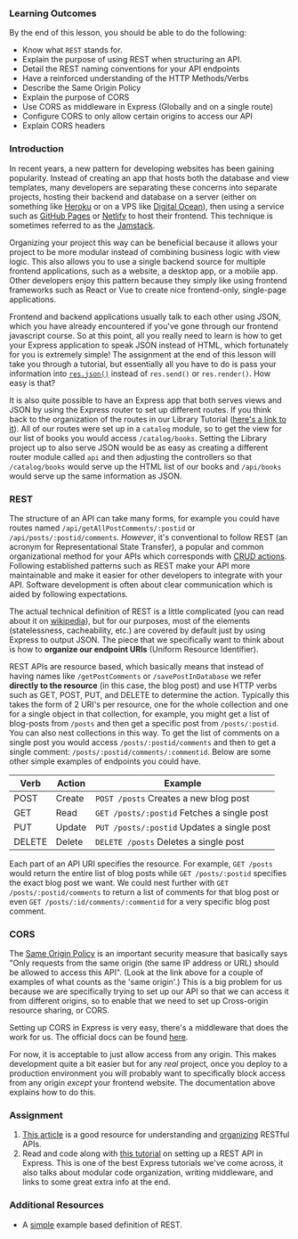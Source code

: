 ### Learning Outcomes
By the end of this lesson, you should be able to do the following:

- Know what `REST` stands for.
- Explain the purpose of using REST when structuring an API.
- Detail the REST naming conventions for your API endpoints
- Have a reinforced understanding of the HTTP Methods/Verbs
- Describe the Same Origin Policy
- Explain the purpose of CORS
- Use CORS as middleware in Express (Globally and on a single route)
- Configure CORS to only allow certain origins to access our API
- Explain CORS headers

### Introduction
In recent years, a new pattern for developing websites has been gaining popularity. Instead of creating an app that hosts both the database and view templates, many developers are separating these concerns into separate projects, hosting their backend and database on a server (either on something like [Heroku](https://www.heroku.com/) or on a VPS like [Digital Ocean](https://www.digitalocean.com/)), then using a service such as [GitHub Pages](https://pages.github.com/) or [Netlify](https://www.netlify.com/) to host their frontend. This technique is sometimes referred to as the [Jamstack](https://jamstack.org/what-is-jamstack/).

Organizing your project this way can be beneficial because it allows your project to be more modular instead of combining business logic with view logic.  This also allows you to use a single backend source for multiple frontend applications, such as a website, a desktop app, or a mobile app. Other developers enjoy this pattern because they simply like using frontend frameworks such as React or Vue to create nice frontend-only, single-page applications.

Frontend and backend applications usually talk to each other using JSON, which you have already encountered if you've gone through our frontend javascript course. So at this point, all you really need to learn is how to get your Express application to speak JSON instead of HTML, which fortunately for you is extremely simple! The assignment at the end of this lesson will take you through a tutorial, but essentially all you have to do is pass your information into [`res.json()`](https://expressjs.com/en/4x/api.html#express.json) instead of `res.send()` or `res.render()`.  How easy is that?

It is also quite possible to have an Express app that both serves views and JSON by using the Express router to set up different routes. If you think back to the organization of the routes in our Library Tutorial ([here's a link to it](https://developer.mozilla.org/en-US/docs/Learn/Server-side/Express_Nodejs/routes#Create_the_catalog_route_module)).  All of our routes were set up in a `catalog` module, so to get the view for our list of books you would access `/catalog/books`. Setting the Library project up to also serve JSON would be as easy as creating a different router module called `api` and then adjusting the controllers so that `/catalog/books` would serve up the HTML list of our books and `/api/books` would serve up the same information as JSON.

### REST
The structure of an API can take many forms, for example you could have routes named `/api/getAllPostComments/:postid` or `/api/posts/:postid/comments`.
_However_, it's conventional to follow REST (an acronym for Representational State Transfer), a popular and common organizational method for your APIs which corresponds with [CRUD actions](https://www.theodinproject.com/paths/full-stack-javascript/courses/nodejs/lessons/express-102-crud-and-mvc#crud). Following established patterns such as REST make your API more maintainable and make it easier for other developers to integrate with your API. Software development is often about clear communication which is aided by following expectations.

The actual technical definition of REST is a little complicated (you can read about it on [wikipedia](https://en.wikipedia.org/wiki/Representational_state_transfer)), but for our purposes, most of the elements (statelessness, cacheability, etc.) are covered by default just by using Express to output JSON. The piece that we specifically want to think about is how to **organize our endpoint URIs** (Uniform Resource Identifier).

REST APIs are resource based, which basically means that instead of having names like `/getPostComments` or `/savePostInDatabase` we refer **directly to the resource** (in this case, the blog post) and use HTTP verbs such as GET, POST, PUT, and DELETE to determine the action.
Typically this takes the form of 2 URI's per resource, one for the whole collection and one for a single object in that collection, for example, you might get a list of blog-posts from `/posts` and then get a specific post from `/posts/:postid`. You can also nest collections in this way. To get the list of comments on a single post you would access `/posts/:postid/comments` and then to get a single comment: `/posts/:postid/comments/:commentid`. Below are some other simple examples of endpoints you could have.

|Verb   | Action | Example |
---     | ---    | ---
|POST   | Create | `POST /posts` Creates a new blog post |
|GET    | Read   | `GET /posts/:postid` Fetches a single post |
|PUT    | Update | `PUT /posts/:postid` Updates a single post |
|DELETE | Delete | `DELETE /posts` Deletes a single post |


Each part of an API URI specifies the resource. For example, `GET /posts` would return the entire list of blog posts while `GET /posts/:postid` specifies the exact blog post we want. We could nest further with `GET /posts/:postid/comments` to return a list of comments for that blog post or even `GET /posts/:id/comments/:commentid` for a very specific blog post comment.

### CORS
The [Same Origin Policy](https://developer.mozilla.org/en-US/docs/Web/Security/Same-origin_policy) is an important security measure that basically says "Only requests from the same origin (the same IP address or URL) should be allowed to access this API". (Look at the link above for a couple of examples of what counts as the 'same origin'.) This is a big problem for us because we are specifically trying to set up our API so that we can access it from different origins, so to enable that we need to set up Cross-origin resource sharing, or CORS.

Setting up CORS in Express is very easy, there's a middleware that does the work for us. The official docs can be found [here](https://expressjs.com/en/resources/middleware/cors.html#enabling-cors-pre-flight).

For now, it is acceptable to just allow access from any origin. This makes development quite a bit easier but for any _real_ project, once you deploy to a production environment you will probably want to specifically block access from any origin _except_ your frontend website. The documentation above explains how to do this.

### Assignment

<div class="lesson-content__panel" markdown="1">

1. [This article](https://stackoverflow.blog/2020/03/02/best-practices-for-rest-api-design) is a good resource for understanding and [organizing](https://stackoverflow.blog/2020/03/02/best-practices-for-rest-api-design/#h-use-nouns-instead-of-verbs-in-endpoint-paths) RESTful APIs.
1. Read and code along with [this tutorial](https://www.robinwieruch.de/node-express-server-rest-api/) on setting up a REST API in Express. This is one of the best Express tutorials we've come across, it also talks about modular code organization, writing middleware, and links to some great extra info at the end.
</div>

### Additional Resources
- A [simple](https://simple.wikipedia.org/wiki/Representational_state_transfer) example based definition of REST.
